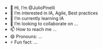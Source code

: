- 👋 Hi, I’m @JulioPinelli
- 👀 I’m interested in IA, Agile, Best practices
- 🌱 I’m currently learning IA
- 💞️ I’m looking to collaborate on ...
- 📫 How to reach me ...
- 😄 Pronouns: ...
- ⚡ Fun fact: ...

<!---
JulioPinelli/JulioPinelli is a ✨ special ✨ repository because its `README.md` (this file) appears on your GitHub profile.
You can click the Preview link to take a look at your changes.
--->

